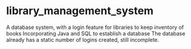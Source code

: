 # library_management_system
A database system, with a login feature for libraries to keep inventory of books
Incorporating Java and SQL to establish a database
The database already has a static number of logins created, still incomplete.
